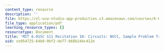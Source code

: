 ```yaml
---
content_type: resource
description: ''
file: https://ol-ocw-studio-app-production.s3.amazonaws.com/courses/6-01sc-introduction-to-electrical-engineering-and-computer-science-i-spring-2011/ce95472564b89bf2de77b68b244c412e_MIT6_01SC_rec10_300k.pdf
file_type: application/pdf
learning_resource_types: []
resourcetype: Document
title: 'MIT 6.01SC S11 Recitation 10: Circuits: NVCC, Sample Problem Transcript'
uid: ce954725-64b8-9bf2-de77-b68b244c412e
---
```

